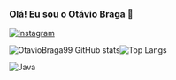 ### Olá! Eu sou o Otávio Braga 👋

[![Instagram](https://img.shields.io/badge/Instagram-E4405F?style=for-the-badge&logo=instagram&logoColor=white)](https://www.instagram.com/oh_tavote/)

![OtavioBraga99 GitHub stats](https://github-readme-stats.vercel.app/api?username=OtavioBraga99&show_icons=true&theme=dracula)![Top Langs](https://github-readme-stats.vercel.app/api/top-langs/?username=OtavioBraga99&exclude_repo=github-readme-stats,anuraghazra.github.io)
<div>
 <img align="center" alt="Java" src="https://img.shields.io/badge/Java-ED8B00?style=for-the-badge&logo=openjdk&logoColor=white"/img>
</div>

